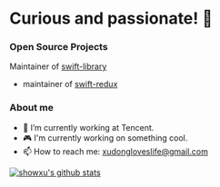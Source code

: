 # Curious and passionate! 👋

<!--
**showxu/showxu** is a ✨ _special_ ✨ repository because its `README.md` (this file) appears on your GitHub profile.

Here are some ideas to get you started:
-->

### Open Source Projects

Maintainer of [swift-library](https://github.com/swift-library)
- maintainer of [swift-redux](https://github.com/swift-library/swift-redux)

### About me

- 🔭 I’m currently working at Tencent.
- 🎮 I'm currently working on something cool.
- 📫 How to reach me: xudongloveslife@gmail.com

[![showxu's github stats](https://github-readme-stats.vercel.app/api?username=showxu&count_private=true&show_icons=true&theme=buefy)](https://github.com/showxu) 
